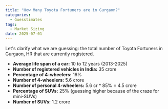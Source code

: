 ```yaml
---
title: "How Many Toyota Fortuners are in Gurgaon?"
categories:
  - Guesstimates
tags:
  - Market Sizing
date: 2025-07-01
---
```


Let's clarify what we are guessing: the total number of Toyota Fortuners in Gurgaon, HR that are currently registered.

- **Average life span of a car:** 10 to 12 years (2013-2025)
- **Number of registered vehicles in India:** 35 crore
- **Percentage of 4-wheelers:** 16%
- **Number of 4-wheelers:** 5.6 crore
- **Number of personal 4-wheelers:** 5.6 cr * 85% = 4.5 crore
- **Percentage of SUVs:** 25% (guessing higher because of the craze for mini-SUVs)
- **Number of SUVs:** 1.2 crore
